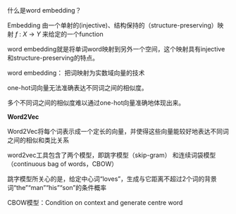 什么是word embedding？

Embedding 由一个单射的(injective)、结构保持的（structure-preserving）映射 *f* : *X* → *Y* 来给定的一个function

word embedding就是将单词word映射到另外一个空间，这个映射具有injective和structure-preserving的特点。

word embedding： 把词映射为实数域向量的技术

one-hot词向量无法准确表达不同词之间的相似度。

多个不同词之间的相似度难以通过one-hot向量准确地体现出来。

**Word2Vec**

Word2Vec将每个词表示成一个定长的向量，并使得这些向量能较好地表达不同词之间的相似和类比关系

word2vec工具包含了两个模型，即跳字模型（skip-gram） 和连续词袋模型（continuous bag of words，CBOW）

跳字模型所关心的是，给定中心词“loves”，生成与它距离不超过2个词的背景词“the”“man”“his”“son”的条件概率

CBOW模型：Condition on context and generate centre word

 

 

 

 

 

 

 

 

 



 